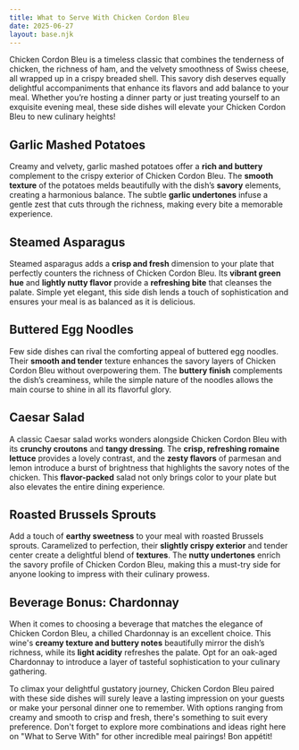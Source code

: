 ```yaml
---
title: What to Serve With Chicken Cordon Bleu  
date: 2025-06-27  
layout: base.njk  
---
```


Chicken Cordon Bleu is a timeless classic that combines the tenderness of chicken, the richness of ham, and the velvety smoothness of Swiss cheese, all wrapped up in a crispy breaded shell. This savory dish deserves equally delightful accompaniments that enhance its flavors and add balance to your meal. Whether you’re hosting a dinner party or just treating yourself to an exquisite evening meal, these side dishes will elevate your Chicken Cordon Bleu to new culinary heights!

## **Garlic Mashed Potatoes**  
Creamy and velvety, garlic mashed potatoes offer a **rich and buttery** complement to the crispy exterior of Chicken Cordon Bleu. The **smooth texture** of the potatoes melds beautifully with the dish’s **savory** elements, creating a harmonious balance. The subtle **garlic undertones** infuse a gentle zest that cuts through the richness, making every bite a memorable experience.

## **Steamed Asparagus**  
Steamed asparagus adds a **crisp and fresh** dimension to your plate that perfectly counters the richness of Chicken Cordon Bleu. Its **vibrant green hue** and **lightly nutty flavor** provide a **refreshing bite** that cleanses the palate. Simple yet elegant, this side dish lends a touch of sophistication and ensures your meal is as balanced as it is delicious.

## **Buttered Egg Noodles**  
Few side dishes can rival the comforting appeal of buttered egg noodles. Their **smooth and tender** texture enhances the savory layers of Chicken Cordon Bleu without overpowering them. The **buttery finish** complements the dish’s creaminess, while the simple nature of the noodles allows the main course to shine in all its flavorful glory.

## **Caesar Salad**  
A classic Caesar salad works wonders alongside Chicken Cordon Bleu with its **crunchy croutons** and **tangy dressing**. The **crisp, refreshing romaine lettuce** provides a lovely contrast, and the **zesty flavors** of parmesan and lemon introduce a burst of brightness that highlights the savory notes of the chicken. This **flavor-packed** salad not only brings color to your plate but also elevates the entire dining experience.

## **Roasted Brussels Sprouts**  
Add a touch of **earthy sweetness** to your meal with roasted Brussels sprouts. Caramelized to perfection, their **slightly crispy exterior** and tender center create a delightful blend of **textures**. The **nutty undertones** enrich the savory profile of Chicken Cordon Bleu, making this a must-try side for anyone looking to impress with their culinary prowess.

## **Beverage Bonus: Chardonnay**  
When it comes to choosing a beverage that matches the elegance of Chicken Cordon Bleu, a chilled Chardonnay is an excellent choice. This wine's **creamy texture and buttery notes** beautifully mirror the dish’s richness, while its **light acidity** refreshes the palate. Opt for an oak-aged Chardonnay to introduce a layer of tasteful sophistication to your culinary gathering.

To climax your delightful gustatory journey, Chicken Cordon Bleu paired with these side dishes will surely leave a lasting impression on your guests or make your personal dinner one to remember. With options ranging from creamy and smooth to crisp and fresh, there's something to suit every preference. Don't forget to explore more combinations and ideas right here on "What to Serve With" for other incredible meal pairings! Bon appétit!
